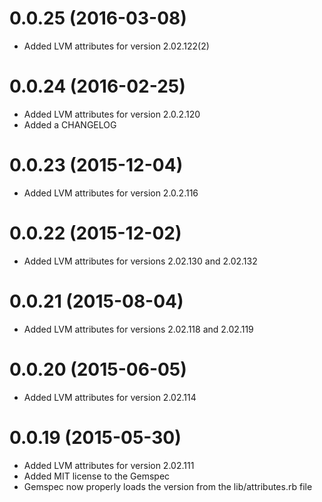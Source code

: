 # 0.0.25 (2016-03-08)
- Added LVM attributes for version 2.02.122(2)

# 0.0.24 (2016-02-25)
- Added LVM attributes for version 2.0.2.120
- Added a CHANGELOG

# 0.0.23 (2015-12-04)
- Added LVM attributes for version 2.0.2.116

# 0.0.22 (2015-12-02)
- Added LVM attributes for versions 2.02.130 and 2.02.132

# 0.0.21 (2015-08-04)
- Added LVM attributes for versions 2.02.118 and 2.02.119

# 0.0.20 (2015-06-05)
- Added LVM attributes for version 2.02.114

# 0.0.19 (2015-05-30)
- Added LVM attributes for version 2.02.111
- Added MIT license to the Gemspec
- Gemspec now properly loads the version from the lib/attributes.rb file
